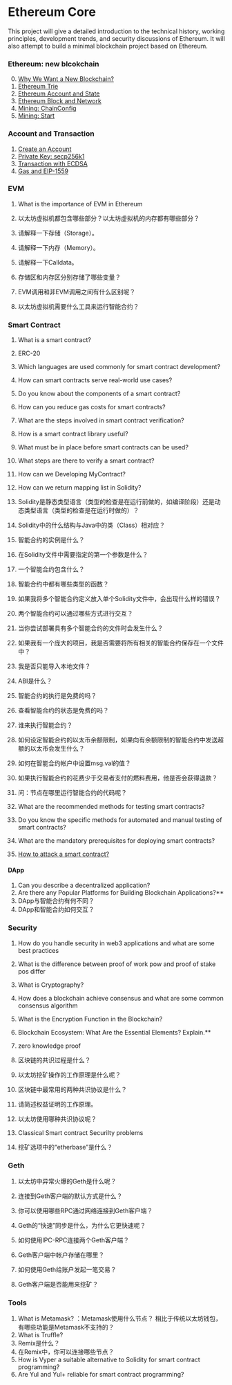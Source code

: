 # Ethereum Core
This project will give a detailed introduction to the technical history, working principles, development trends, and security discussions of Ethereum. It will also attempt to build a minimal blockchain project based on Ethereum.



### Ethereum: new blcokchain

0. [Why We Want a New Blockchain?](./ethereum/why-we-want-a-new-blockchain.md)
1. [Ethereum Trie](./ethereum/ethereum-trie.md)
2. [Ethereum Account and State](./ethereum/ethereum-account-state.md)
3. [Ethereum Block and Network](./ethereum/ethereum-block-and-network.md)
4. [Mining: ChainConfig](./ethereum/mining-chainconfig.md)
5. [Mining: Start](./ethereum/mining-start.md)



### Account and Transaction 

1. [Create an Account](./ethereum/create-an-account.md)
2. [Private Key: secp256k1](./ethereum/private-key-secp256k1.md)
4. [Transaction with ECDSA](./ethereum/transaction.md)
6. [Gas and EIP-1559](./ethereum/eip-1559.md)



### EVM

1. What is the importance of EVM in Ethereum
2. 以太坊虚拟机都包含哪些部分？以太坊虚拟机的内存都有哪些部分？

3. 请解释一下存储（Storage）。

4. 请解释一下内存（Memory）。

5. 请解释一下Calldata。

6. 存储区和内存区分别存储了哪些变量？

7. EVM调用和非EVM调用之间有什么区别呢？
8. 以太坊虚拟机需要什么工具来运行智能合约？



### Smart Contract

1. What is a smart contract?
2. ERC-20
3. Which languages are used commonly for smart contract development?
4. How can smart contracts serve real-world use cases?
5. Do you know about the components of a smart contract?
6. How can you reduce gas costs for smart contracts?
7. What are the steps involved in smart contract verification?
8. How is a smart contract library useful?
9. What must be in place before smart contracts can be used?
10. What steps are there to verify a smart contract?
11. How can we Developing MyContract?
12. How can we return mapping list in Solidity?
13. Solidity是静态类型语言（类型的检查是在运行前做的，如编译阶段）还是动态类型语言（类型的检查是在运行时做的）？
14. Solidity中的什么结构与Java中的类（Class）相对应？
15. 智能合约的实例是什么？
16. 在Solidity文件中需要指定的第一个参数是什么？
17. 一个智能合约包含什么？
18. 智能合约中都有哪些类型的函数？
19. 如果我将多个智能合约定义放入单个Solidity文件中，会出现什么样的错误？
20. 两个智能合约可以通过哪些方式进行交互？
21. 当你尝试部署具有多个智能合约的文件时会发生什么？
22. 如果我有一个庞大的项目，我是否需要将所有相关的智能合约保存在一个文件中？
23. 我是否只能导入本地文件？
24. ABI是什么？

25. 智能合约的执行是免费的吗？

26. 查看智能合约的状态是免费的吗？

27. 谁来执行智能合约？
28. 如何设定智能合约的以太币余额限制，如果向有余额限制的智能合约中发送超额的以太币会发生什么？
29. 如何在智能合约帐户中设置msg.val的值？
30. 如果执行智能合约的花费少于交易者支付的燃料费用，他是否会获得退款？
31. 问：节点在哪里运行智能合约的代码呢？
32. What are the recommended methods for testing smart contracts?
33. Do you know the specific methods for automated and manual testing of smart contracts?
34. What are the mandatory prerequisites for deploying smart contracts?
35. [How to attack a smart contract?](problems/how-to-attack-smart-contract.md)



#### DApp

1. Can you describe a decentralized application?
2. Are there any Popular Platforms for Building Blockchain Applications?**
3. DApp与智能合约有何不同？
4. DApp和智能合约如何交互？



### Security 

1. How do you handle security in web3 applications and what are some best practices

2. What is the difference between proof of work pow and proof of stake pos differ

3. What is Cryptography?

4. How does a blockchain achieve consensus and what are some common consensus algorithm

5. What is the Encryption Function in the Blockchain?

6. Blockchain Ecosystem: What Are the Essential Elements? Explain.**

7. zero knowledge proof

8. 区块链的共识过程是什么？

9. 以太坊挖矿操作的工作原理是什么呢？

10. 区块链中最常用的两种共识协议是什么？

11. 请简述权益证明的工作原理。

12. 以太坊使用哪种共识协议呢？

13. Classical Smart contract Securilty problems

14. 挖矿选项中的“etherbase”是什么？



### Geth

1. 以太坊中异常火爆的Geth是什么呢？

2. 连接到Geth客户端的默认方式是什么？

3. 你可以使用哪些RPC通过网络连接到Geth客户端？

4. Geth的“快速”同步是什么，为什么它更快速呢？

5. 如何使用IPC-RPC连接两个Geth客户端？

6. Geth客户端中帐户存储在哪里？

7. 如何使用Geth给账户发起一笔交易？

8. Geth客户端是否能用来挖矿？

   


### Tools

1. What is Metamask? ：Metamask使用什么节点？ 相比于传统以太坊钱包，有哪些功能是Metamask不支持的？
2. What is Truffle?
3. Remix是什么？
4. 在Remix中，你可以连接哪些节点？
5. How is Vyper a suitable alternative to Solidity for smart contract programming?
6. Are Yul and Yul+ reliable for smart contract programming?

